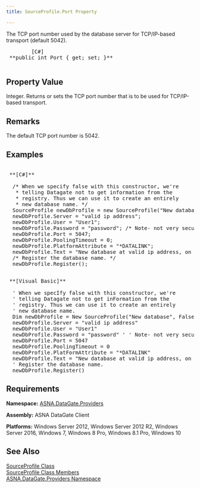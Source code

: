 ```yaml
---
title: SourceProfile.Port Property

---
```


The TCP port number used by the database server for TCP/IP-based transport (default 5042). 
<pre class="prettyprint">
        <span class="lang">[C#]</span>
 **public int Port { get; set; }** 
      </pre>


## Property Value

Integer. Returns or sets the TCP port number that is to be used for TCP/IP-based transport. 
## Remarks

The default TCP port number is 5042. 
## Examples

<pre class="prettyprint">
        <span class="lang">
 **[C#]** 
        </span>
  /* When we specify false with this constructor, we're
   * telling Datagate not to get information from the
   * registry. Thus we can use it to create an entirely
   * new database name. */
  SourceProfile newDbProfile = new SourceProfile("New database", false);
  newDbProfile.Server = "valid ip address";
  newDbProfile.User = "User1";
  newDbProfile.Password = "password"; /* Note- not very secure. */
  newDbProfile.Port = 5047;
  newDbProfile.PoolingTimeout = 0;
  newDbProfile.PlatformAttribute = "*DATALINK";
  newDbProfile.Text = "New database at valid ip address, on port 5047.";
  /* Register the database name. */
  newDbProfile.Register();</pre>
<pre class="prettyprint">
        <span class="lang">
 **[Visual Basic]** 
        </span>
  ' When we specIfy false with this constructor, we're
  ' telling Datagate not to get inFormation from the
  ' registry. Thus we can use it to create an entirely
  ' new database name. 
  Dim newDbProfile = New SourceProfile("New database", False)
  newDbProfile.Server = "valid ip address"
  newDbProfile.User = "User1"
  newDbProfile.Password = "password" ' ' Note- not very secure. 
  newDbProfile.Port = 5047
  newDbProfile.PoolingTimeout = 0
  newDbProfile.PlatFormAttribute = "*DATALINK"
  newDbProfile.Text = "New database at valid ip address, on port 5047."
  ' Register the database name.
  newDbProfile.Register()</pre>

## Requirements

**Namespace:** [ASNA.DataGate.Providers](datagate-providers-namespace.html)

<span> **Assembly:** ASNA DataGate Client </span> 

<span /> <span> **Platforms:** Windows Server 2012, Windows Server 2012 R2, Windows Server 2016, Windows 7, Windows 8 Pro, Windows 8.1 Pro, Windows 10</span>
## See Also


[SourceProfile Class](source-profile-class.html)
      <br />
[SourceProfile Class Members](source-profile-members.html)
      <br />
[ASNA.DataGate.Providers Namespace](datagate-providers-namespace.html)

